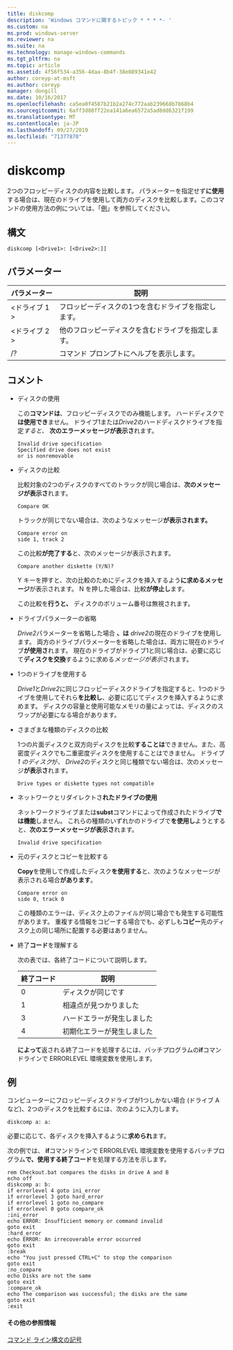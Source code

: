 ```yaml
---
title: diskcomp
description: 'Windows コマンドに関するトピック * * * *- '
ms.custom: na
ms.prod: windows-server
ms.reviewer: na
ms.suite: na
ms.technology: manage-windows-commands
ms.tgt_pltfrm: na
ms.topic: article
ms.assetid: 4f56f534-a356-4daa-8b4f-38e089341e42
author: coreyp-at-msft
ms.author: coreyp
manager: dongill
ms.date: 10/16/2017
ms.openlocfilehash: ca5ea0f4587b21b2a274c772aab239668b7868b4
ms.sourcegitcommit: 6aff3d88ff22ea141a6ea6572a5ad8dd6321f199
ms.translationtype: MT
ms.contentlocale: ja-JP
ms.lasthandoff: 09/27/2019
ms.locfileid: "71377870"
---
```

# <a name="diskcomp"></a>diskcomp



2つのフロッピーディスクの内容を比較します。 パラメーターを指定せず**に使用**する場合は、現在のドライブを使用して両方のディスクを比較します。このコマンドの使用方法の例については、「[例](#BKMK_examples)」を参照してください。

## <a name="syntax"></a>構文

```
diskcomp [<Drive1>: [<Drive2>:]]
```

## <a name="parameters"></a>パラメーター

|パラメーター|説明|
|---------|-----------|
|\<ドライブ 1 >|フロッピーディスクの1つを含むドライブを指定します。|
|\<ドライブ 2 >|他のフロッピーディスクを含むドライブを指定します。|
|/?|コマンド プロンプトにヘルプを表示します。|

## <a name="remarks"></a>コメント

- ディスクの使用

  この**コマンドは**、フロッピーディスクでのみ機能します。 ハードディスクで**は使用でき**ません。 ドライブ1または*Drive2*のハードディスクドライブを指定*すると、* **次のエラーメッセージが表示さ**れます。  
  ```
  Invalid drive specification
  Specified drive does not exist
  or is nonremovable
  ```  
- ディスクの比較

  比較対象の2つのディスクのすべてのトラックが同じ場合は、**次のメッセージが表示さ**れます。  
  ```
  Compare OK
  ```  
  トラックが同じでない場合は、次のようなメッセージ**が表示されます。**  
  ```
  Compare error on
  side 1, track 2
  ```  
  この比較**が完了する**と、次のメッセージが表示されます。  
  ```
  Compare another diskette (Y/N)?
  ```  
  Y キーを押すと、次の比較のためにディスクを挿入するよう**に求めるメッセージ**が表示されます。 N を押した場合は、比較**が停止し**ます。

  この比較を**行うと、** ディスクのボリューム番号は無視されます。
- ドライブパラメーターの省略

  *Drive2*パラメーターを省略した場合 **、は** *drive2*の現在のドライブを使用します。 両方のドライブパラメーターを省略した場合は、両方に現在のドライブ**が使用さ**れます。 現在のドライブがドライブ1と同じ場合は、必要に応じて**ディスクを交換**するように求める*メッセージが表示*されます。
- 1つのドライブを使用する

  *Drive1*と*Drive2*に同じフロッピーディスクドライブを指定すると、1つのドライブを使用してそれら**を比較し**、必要に応じてディスクを挿入するように求めます。 ディスクの容量と使用可能なメモリの量によっては、ディスクのスワップが必要になる場合があります。
- さまざまな種類のディスクの比較

  1つの片面ディスクと双方向ディスクを比較**することは**できません。また、高密度ディスクでも二重密度ディスクを使用することはできません。 ドライブ*1 のディスク*が、 *Drive2*のディスクと同じ種類でない場合は、次のメッセージ**が表示さ**れます。  
  ```
  Drive types or diskette types not compatible
  ```  
- ネットワークとリダイレクトさ**れたドライブの使用**

  ネットワークドライブまたは**subst**コマンドによって作成されたドライブ**では機能**しません。 これらの種類のいずれかのドライブで**を使用し**ようとすると、**次のエラーメッセージが表示さ**れます。  
  ```
  Invalid drive specification
  ```  
- 元のディスクとコピーを比較する

  **Copy**を使用して作成したディスク**を使用する**と、次のようなメッセージが表示される場合**があります**。  
  ```
  Compare error on 
  side 0, track 0
  ```  
  この種類のエラーは、ディスク上のファイルが同じ場合でも発生する可能性があります。 重複する情報をコピーする場合でも、必ずしも**コピー**先のディスク上の同じ場所に配置する必要はありません。
- 終了**コード**を理解する

  次の表では、各終了コードについて説明します。  

  |終了コード|説明|
  |---------|-----------|
  |0|ディスクが同じです|
  |1|相違点が見つかりました|
  |3|ハードエラーが発生しました|
  |4|初期化エラーが発生しました|

  **によって**返される終了コードを処理するには、バッチプログラムの**if**コマンドラインで ERRORLEVEL 環境変数を使用します。

## <a name="BKMK_examples"></a>例

コンピューターにフロッピーディスクドライブが1つしかない場合 (ドライブ A など)、2つのディスクを比較するには、次のように入力します。
```
diskcomp a: a:
```
必要に応じて、各ディスクを挿入するように**求められ**ます。

次の例では、 **if**コマンドラインで ERRORLEVEL 環境変数を使用するバッチプログラム**で、使用する終了コード**を処理する方法を示します。
```
rem Checkout.bat compares the disks in drive A and B 
echo off 
diskcomp a: b: 
if errorlevel 4 goto ini_error 
if errorlevel 3 goto hard_error 
if errorlevel 1 goto no_compare
if errorlevel 0 goto compare_ok 
:ini_error 
echo ERROR: Insufficient memory or command invalid 
goto exit 
:hard_error 
echo ERROR: An irrecoverable error occurred 
goto exit 
:break 
echo "You just pressed CTRL+C" to stop the comparison 
goto exit 
:no_compare 
echo Disks are not the same 
goto exit 
:compare_ok 
echo The comparison was successful; the disks are the same 
goto exit 
:exit
```

#### <a name="additional-references"></a>その他の参照情報

[コマンド ライン構文の記号](command-line-syntax-key.md)
